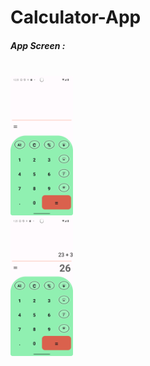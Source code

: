 # Calculator-App
 <h5>App Screen : </h5><br>
<img src = "pic/Screenshot_20240114_132451.png" alt = "App Screen" width = "100" heigth = "100"/>
<br>
<img src = "pic/Screenshot_20240114_132559.png" alt = "App Screen" width = "100" heigth = "100"/>

